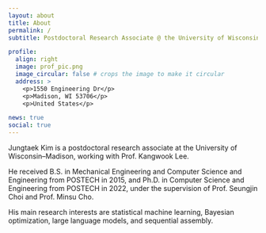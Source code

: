 ```yaml
---
layout: about
title: About
permalink: /
subtitle: Postdoctoral Research Associate @ the University of Wisconsin&ndash;Madison

profile:
  align: right
  image: prof_pic.png
  image_circular: false # crops the image to make it circular
  address: >
    <p>1550 Engineering Dr</p>
    <p>Madison, WI 53706</p>
    <p>United States</p>

news: true
social: true
---
```


Jungtaek Kim is a postdoctoral research associate at the University of Wisconsin&ndash;Madison, working with Prof. Kangwook Lee.

He received B.S. in Mechanical Engineering and Computer Science and Engineering from POSTECH in 2015, and Ph.D. in Computer Science and Engineering from POSTECH in 2022, under the supervision of Prof. Seungjin Choi and Prof. Minsu Cho.

His main research interests are statistical machine learning, Bayesian optimization, large language models, and sequential assembly.
